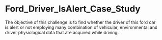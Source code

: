 # Ford_Driver_IsAlert_Case_Study
The objective of this challenge is to find whether the driver of this ford car is alert or not employing many combination of vehicular, environmental and driver physiological data that are acquired while driving.
